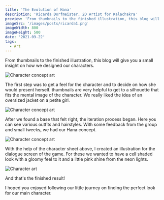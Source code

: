 ```yaml
---
title: 'The Evolution of Hana'
description: 'Ricarda Dorfmeister, 2D Artist for Kalachakra'
preview: 'From thumbnails to the finished illustration, this blog will give you a small insight on how we designed our characters. The first step was to get a feel for the character and to decide on how she would present herself. thumbnails are very helpful to get to a silhouette that fits the mental image of the character. We really liked the idea of an oversized jacket on a petite girl. After we found a base that felt right, the iteration process began. Here you can...'
imageSrc: '/images/posts/ricarda1.png'
imageWidth: 800
imageHeight: 500
date: '2021-09-22'
tags:
  - Art
---
```


From thumbnails to the finished illustration, this blog will give you a small insight on how we designed our characters.

![Character concept art](/images/posts/ricarda1.png "Character concept art")

The first step was to get a feel for the character and to decide on how she would present herself. thumbnails are very helpful to get to a silhouette that fits the mental image of the character. We really liked the idea of an oversized jacket on a petite girl.

![Character concept art](/images/posts/ricarda2.png "Character concept art")

After we found a base that felt right, the iteration process began. Here you can see various outfits and hairstyles. With some feedback from the group and small tweeks, we had our Hana concept.

![Character concept art](/images/posts/ricarda3.png "Character concept art")

With the help of the character sheet above, I created an illustration for the dialogue screen of the game. For these we wanted to have a cell shaded look with a gloomy feel to it and a little pink shine from the neon lights.

![Character art](/images/posts/ricarda4.png "Character art")

And that's the finished result!

I hoped you enjoyed following our little journey on finding the perfect look for our main character.
